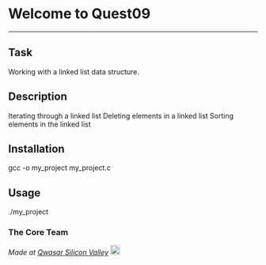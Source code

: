 # Welcome to Quest09
***

## Task
Working with a linked list data structure.

## Description
Iterating through a linked list
Deleting elements in a linked list
Sorting elements in the linked list

## Installation
gcc -o my_project my_project.c

## Usage
./my_project


### The Core Team

<span><i>Made at <a href='https://qwasar.io'>Qwasar Silicon Valley</a></i></span>
<span><img alt='Qwasar Silicon Valley Logo' src='https://storage.googleapis.com/qwasar-public/qwasar-logo_50x50.png' width='20px'></span>
